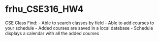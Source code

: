 # frhu_CSE316_HW4

CSE Class Find:
    - Able to search classes by field
    - Able to add courses to your schedule
    - Added courses are saved in a local database
    - Schedule displays a calendar with all the added courses